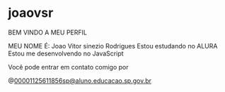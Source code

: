 # joaovsr

BEM VINDO A MEU PERFIL 

MEU NOME É: Joao Vitor sinezio Rodrigues 
Estou estudando no ALURA
Estou me desenvolvendo no JavaScript


Você pode entrar em contato comigo por

@00001125611856sp@aluno.educacao.sp.gov.br
